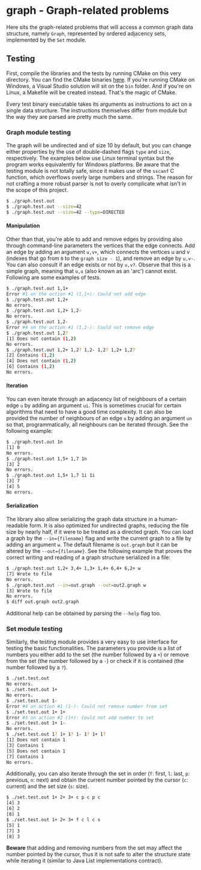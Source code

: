# graph - Graph-related problems

Here sits the graph-related problems that will access a common graph data structure, namely `Graph`, represented by ordered adjacency sets, implemented by the `Set` module.

## Testing

First, compile the libraries and the tests by running CMake on this very directory. You can find the CMake binaries [here](https://cmake.org/download/). If you're running CMake on Windows, a Visual Studio solution will sit on the `bin` folder. And if you're on Linux, a Makefile will be created instead. That's the magic of CMake.

Every test binary executable takes its arguments as instructions to act on a single data structure. The instructions themselves differ from module but the way they are parsed are pretty much the same.

### Graph module testing

The graph will be undirected and of size 10 by default, but you can change either properties by the use of double-dashed flags `type` and `size`, respectively.  The examples below use Linux terminal syntax but the program works equivalently for Windows platforms. Be aware that the testing module is not totally safe, since it makes use of the `sscanf` C function, which overflows overly large numbers and strings. The reason for not crafting a more robust parser is not to overly complicate what isn't in the scope of this project.

``` bash
$ ./graph.test.out
$ ./graph.test.out --size=42
$ ./graph.test.out --size=42 --type=DIRECTED
```

#### Manipulation

Other than that, you're able to add and remove edges by providing also through command-line parameters the vertices that the edge connects. Add an edge by adding an argument `u,v+`, which connects the vertices u and v (indexes that go from `0` to the `graph size - 1`), and remove an edge by `u,v-`. You can also consult if an edge exists or not by `u,v?`. Observe that this is a simple graph, meaning that `u,u` (also known as an 'arc') cannot exist. Following are some examples of tests.

``` bash
$ ./graph.test.out 1,1+
Error #1 on the action #1 (1,1+): Could not add edge
$ ./graph.test.out 1,2+
No errors.
$ ./graph.test.out 1,2+ 1,2-
No errors.
$ ./graph.test.out 1,2-
Error #4 on the action #1 (1,2-): Could not remove edge
$ ./graph.test.out 1,2?
[1] Does not contain (1,2)
No errors.
$ ./graph.test.out 1,2+ 1,2? 1,2- 1,2? 1,2+ 1,2?
[2] Contains (1,2)
[4] Does not contain (1,2)
[6] Contains (1,2)
No errors.
```

#### Iteration

You can even iterate through an adjacency list of neighbours of a certain edge `u` by adding an argument `ui`. This is sometimes crucial for certain algorithms that need to have a good time complexity. It can also be provided the number of neighbours of an edge `u` by adding an argument `un` so that, programmatically, all neighbours can be iterated through. See the following example:

```bash
$ ./graph.test.out 1n
[1] 0
No errors.
$ ./graph.test.out 1,5+ 1,7 1n
[3] 2
No errors.
$ ./graph.test.out 1,5+ 1,7 1i 1i
[3] 7
[4] 5
No errors.
```

#### Serialization

The library also allow serializing the graph data structure in a human-readable form. It is also optimized for undirected graphs, reducing the file size by nearly half, if it were to be treated as a directed graph. You can load a graph by the `--in={filename}` flag and write the current graph to a file by adding an argument `w`. The default filename is `out.graph` but it can be altered by the `--out={filename}`. See the following example that proves the correct writing and reading of a graph structure serialized in a file:

```bash
$ ./graph.test.out 1,2+ 3,4+ 1,3+ 1,4+ 6,4+ 6,2+ w
[7] Wrote to file
No errors.
$ ./graph.test.out --in=out.graph --out=out2.graph w
[3] Wrote to file
No errors.
$ diff out.graph out2.graph
```

Additional help can be obtained by parsing the `--help` flag too.

### Set module testing

Similarly, the testing module provides a very easy to use interface for testing the basic functionalities. The parameters you provide is a list of numbers you either add to the set (the number followed by a `+`) or remove from the set (the number followed by a `-`) or check if it is contained (the number followed by a `?`).

``` bash
$ ./set.test.out
No errors.
$ ./set.test.out 1+
No errors.
$ ./set.test.out 1-
Error #4 on action #1 (1-): Could not remove number from set
$ ./set.test.out 1+ 1+
Error #3 on action #2 (1+): Could not add number to set
$ ./set.test.out 1+ 1-
No errors.
$ ./set.test.out 1? 1+ 1? 1- 1? 1+ 1?
[1] Does not contain 1
[3] Contains 1
[5] Does not contain 1
[7] Contains 1
No errors.
```

Additionally, you can also iterate through the set in order (`f`: first, `l`: last, `p`: previous, `n`: next) and obtain the current number pointed by the cursor (`c`: current) and the set size (`s`: size).

```bash
$ ./set.test.out 1+ 2+ 3+ c p c p c
[4] 3
[6] 2
[8] 1
$ ./set.test.out 1+ 2+ 3+ f c l c s
[5] 1
[7] 3
[8] 3
```

**Beware** that adding and removing numbers from the set may affect the number pointed by the cursor, thus it is not safe to alter the structure state while iterating it (similar to Java List implementations contract).